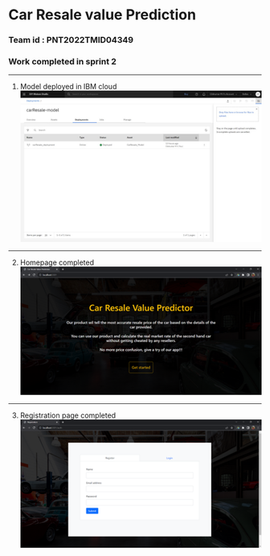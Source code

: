 # Car Resale value Prediction

### Team id : PNT2022TMID04349

### Work completed in sprint 2
___
1. Model deployed in IBM cloud
![model deployed](./Project%20code/results/IBM%20model%20deployment.jpeg)
___
2. Homepage completed
![homepage](./Project%20code/results/homepage.png)
___
3. Registration page completed
![registration page](./Project%20code/results/register.png)

